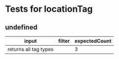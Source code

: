 # Tests for locationTag

## undefined

| input                 | filter | expectedCount |
| --------------------- | ------ | ------------- |
| returns all tag types |        | 3             |